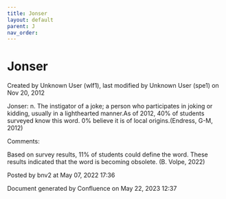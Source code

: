 ```yaml
---
title: Jonser
layout: default
parent: J
nav_order:
---
```


# Jonser

Created by  Unknown User (wlf1), last modified by  Unknown User (spe1) on Nov 20, 2012

Jonser: n. The instigator of a joke; a person who participates in joking or kidding, usually in a lighthearted manner.As of 2012, 40% of students surveyed know this word. 0% believe it is of local origins.(Endress, G-M, 2012)

Comments:

Based on survey results, 11% of students could define the word. These results indicated that the word is becoming obsolete. (B. Volpe, 2022) 

Posted by bnv2 at May 07, 2022 17:36

Document generated by Confluence on May 22, 2023 12:37


